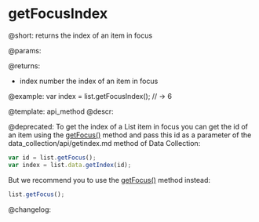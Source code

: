 getFocusIndex
=============

@short: returns the index of an item in focus


@params:


@returns:
- index		number		the index of an item in focus


@example:
var index = list.getFocusIndex(); // -> 6


@template: api_method
@descr:

@deprecated: To get the index of a List item in focus you can get the id of an item using the [getFocus()](list/api/list_getfocus_method.md) method and pass this id as a parameter of the data_collection/api/getindex.md method of Data Collection:
~~~js
var id = list.getFocus();
var index = list.data.getIndex(id);
~~~

But we recommend you to use the [getFocus()](list/api/list_getfocus_method.md) method instead:

~~~js
list.getFocus();
~~~
@changelog:


